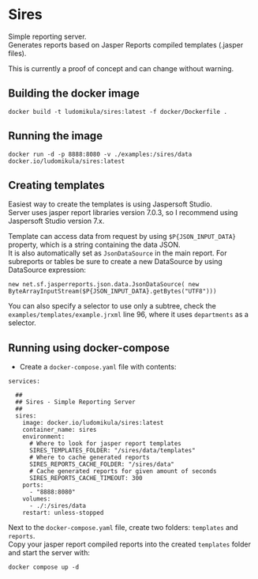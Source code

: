 # Sires
Simple reporting server.  
Generates reports based on Jasper Reports compiled templates (.jasper files).

This is currently a proof of concept and can change without warning.

## Building the docker image

```
docker build -t ludomikula/sires:latest -f docker/Dockerfile .
```

## Running the image

```
docker run -d -p 8888:8080 -v ./examples:/sires/data docker.io/ludomikula/sires:latest
```

## Creating templates
Easiest way to create the templates is using Jaspersoft Studio.  
Server uses jasper report libraries version 7.0.3, so I recommend using Jaspersoft Studio version 7.x.  

Template can access data from request by using `$P{JSON_INPUT_DATA}` property, which is a string containing the data JSON.  
It is also automatically set as `JsonDataSource` in the main report. For subreports or tables be sure to create a new DataSource
by using DataSource expression:

```
new net.sf.jasperreports.json.data.JsonDataSource( new ByteArrayInputStream($P{JSON_INPUT_DATA}.getBytes("UTF8")))
```

You can also specify a selector to use only a subtree, check the `examples/templates/example.jrxml` line 96, where it uses `departments` as a selector.


## Running using docker-compose

- Create a `docker-compose.yaml` file with contents:

```
services:

  ##
  ## Sires - Simple Reporting Server
  ##
  sires:
    image: docker.io/ludomikula/sires:latest
    container_name: sires
    environment:
      # Where to look for jasper report templates
      SIRES_TEMPLATES_FOLDER: "/sires/data/templates"
      # Where to cache generated reports
      SIRES_REPORTS_CACHE_FOLDER: "/sires/data"
      # Cache generated reports for given amount of seconds
      SIRES_REPORTS_CACHE_TIMEOUT: 300
    ports:
      - "8888:8080"
    volumes:
      - ./:/sires/data
    restart: unless-stopped
```

Next to the `docker-compose.yaml` file, create two folders: `templates` and `reports`.  
Copy your jasper report compiled reports into the created `templates` folder and start the server with:

```docker compose up -d```
